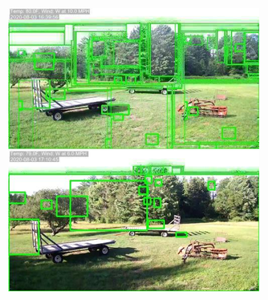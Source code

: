 ![20200803-163945-170950](in/20200803/20200803-163945-170950_0_.jpg)
![20200803-170955-174000](in/20200803/20200803-170955-174000_0_.jpg)

